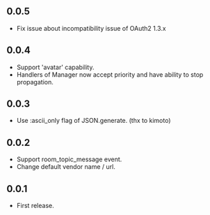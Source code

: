 ## 0.0.5

* Fix issue about incompatibility issue of OAuth2 1.3.x

## 0.0.4

* Support 'avatar' capability.
* Handlers of Manager now accept priority and have ability to stop propagation.

## 0.0.3

* Use :ascii_only flag of JSON.generate.  (thx to kimoto)

## 0.0.2

* Support room_topic_message event.
* Change default vendor name / url.

## 0.0.1

* First release.
